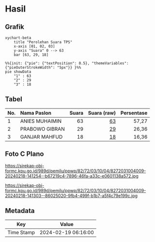 # Hasil

## Grafik

```mermaid
xychart-beta
    title "Perolehan Suara TPS"
    x-axis [01, 02, 03]
    y-axis "Suara" 0 --> 63
    bar [63, 29, 18]
```

```mermaid
%%{init: {"pie": {"textPosition": 0.5}, "themeVariables": {"pieOuterStrokeWidth": "5px"}} }%%
pie showData
    "1" : 63
    "2" : 29
    "3" : 18
```

## Tabel

| No. | Nama Paslon    | Suara | Suara (raw) | Persentase |
|:--- |:-------------- | -----:| -----------:| ----------:|
| 1   | ANIES MUHAIMIN | 63    | [63][p-1]   | 57,27      |
| 2   | PRABOWO GIBRAN | 29    | [29][p-2]   | 26,36      |
| 3   | GANJAR MAHFUD  | 18    | [18][p-3]   | 16,36      |


[p-1]: https://github.com/gigit-pemilu/pemilu-2024-82-maluku-utara/blob/main/pilpres/hitung-suara/sub/82-maluku-utara/sub/72-kota-tidore-kepulauan/sub/03-oba/sub/1004-payahe/sub/009-tps/sub/paslon-1.txt
[p-2]: https://github.com/gigit-pemilu/pemilu-2024-82-maluku-utara/blob/main/pilpres/hitung-suara/sub/82-maluku-utara/sub/72-kota-tidore-kepulauan/sub/03-oba/sub/1004-payahe/sub/009-tps/sub/paslon-2.txt
[p-3]: https://github.com/gigit-pemilu/pemilu-2024-82-maluku-utara/blob/main/pilpres/hitung-suara/sub/82-maluku-utara/sub/72-kota-tidore-kepulauan/sub/03-oba/sub/1004-payahe/sub/009-tps/sub/paslon-3.txt

## Foto C Plano

https://sirekap-obj-formc.kpu.go.id/989d/pemilu/ppwp/82/72/03/10/04/8272031004009-20240218-141254--b67219c4-7896-46fa-a33c-e0601138a572.jpg

https://sirekap-obj-formc.kpu.go.id/989d/pemilu/ppwp/82/72/03/10/04/8272031004009-20240218-141303--86025020-9fb4-499f-b1b7-a5f4c79e199c.jpg


## Metadata

| Key        | Value               |
| ---------- | ------------------- |
| Time Stamp | 2024-02-19 06:16:00 |



